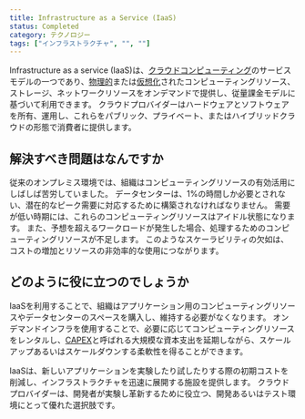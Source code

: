 ```yaml
---
title: Infrastructure as a Service (IaaS)
status: Completed
category: テクノロジー
tags: ["インフラストラクチャ", "", ""]
---
```


Infrastructure as a service (IaaS)は、[クラウドコンピューティング](/ja/cloud-computing/)のサービスモデルの一つであり、[物理的](/ja/bare-metal-machine/)または[仮想化](/ja/virtualization/)されたコンピューティングリソース、ストレージ、ネットワークリソースをオンデマンドで提供し、従量課金モデルに基づいて利用できます。
クラウドプロバイダーはハードウェアとソフトウェアを所有、運用し、これらをパブリック、プライベート、またはハイブリッドクラウドの形態で消費者に提供します。

## 解決すべき問題はなんですか

従来のオンプレミス環境では、組織はコンピューティングリソースの有効活用にしばしば苦労していました。
データセンターは、1%の時間しか必要とされない、潜在的なピーク需要に対応するために構築されなければなりません。
需要が低い時期には、これらのコンピューティングリソースはアイドル状態になります。
また、予想を超えるワークロードが発生した場合、処理するためのコンピューティングリソースが不足します。
このようなスケーラビリティの欠如は、コストの増加とリソースの非効率的な使用につながります。

## どのように役に立つのでしょうか

IaaSを利用することで、組織はアプリケーション用のコンピューティングリソースやデータセンターのスペースを購入し、維持する必要がなくなります。
オンデマンドインフラを使用することで、必要に応じてコンピューティングリソースをレンタルし、[CAPEX](https://ja.wikipedia.org/wiki/資本的支出)と呼ばれる大規模な資本支出を延期しながら、スケールアップあるいはスケールダウンする柔軟性を得ることができます。

IaaSは、新しいアプリケーションを実験したり試したりする際の初期コストを削減し、インフラストラクチャを迅速に展開する施設を提供します。
クラウドプロバイダーは、開発者が実験し革新するために役立つ、開発あるいはテスト環境にとって優れた選択肢です。
